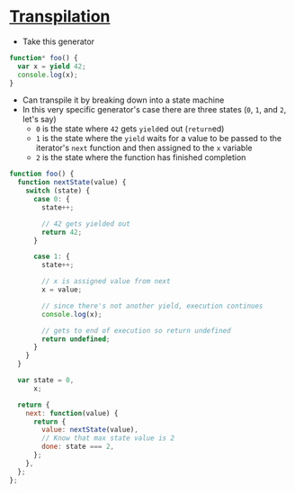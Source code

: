 # [Transpilation](https://github.com/getify/You-Dont-Know-JS/blob/master/es6%20%26%20beyond/ch3.md#transpiling-a-generator)

* Take this generator

```javascript
function* foo() {
  var x = yield 42;
  console.log(x);
}
```

* Can transpile it by breaking down into a state machine
* In this very specific generator's case there are three states (`0`, `1`, and `2`, let's say)
  * `0` is the state where `42` gets `yield`ed out (`return`ed)
  * `1` is the state where the `yield` waits for a value to be passed to the iterator's `next` function and then assigned to the `x` variable
  * `2` is the state where the function has finished completion

```javascript
function foo() {
  function nextState(value) {
    switch (state) {
      case 0: {
        state++;

        // 42 gets yielded out
        return 42;
      }

      case 1: {
        state++;

        // x is assigned value from next
        x = value;

        // since there's not another yield, execution continues
        console.log(x);

        // gets to end of execution so return undefined
        return undefined;
      }
    }
  }

  var state = 0,
      x;

  return {
    next: function(value) {
      return {
        value: nextState(value),
        // Know that max state value is 2
        done: state === 2,
      };
    },
  };
};
```
